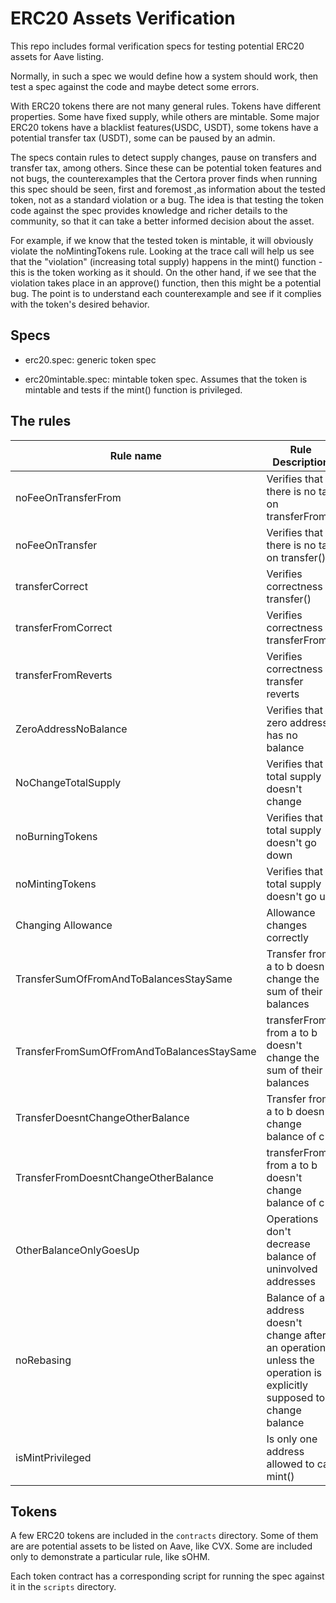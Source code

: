 # ERC20 Assets Verification

This repo includes formal verification specs for testing potential ERC20 assets for Aave listing.

Normally, in such a spec we would define how a system should work, then test a spec against the code and maybe
detect some errors. 

With ERC20 tokens there are not many general rules. Tokens have different properties. Some
have fixed supply, while others are mintable. Some major ERC20 tokens have a blacklist features(USDC, USDT), some
tokens have a potential transfer tax (USDT), some can be paused by an admin.

The specs contain rules to detect supply changes, pause on transfers and transfer tax, among others. Since these can be potential token features and not bugs, the counterexamples that the Certora prover finds when running this spec should be seen, first and foremost ,as information about the tested token, not as a standard violation or a bug. The idea is that testing the token code against the spec provides knowledge and richer details to the community, so that it can take a better informed decision about the asset.

For example, if we know that the tested token is mintable, it will obviously violate the noMintingTokens rule. Looking at the trace call will help us see that the "violation" (increasing total supply) happens in the mint() function - this is the token working as it should. On the other hand, if we see that the violation takes place in an approve() function, then this might be a potential bug. The point is to understand each counterexample and see if it complies with the token's desired behavior.

## Specs

- erc20.spec: generic token spec

- erc20mintable.spec: mintable token spec. Assumes that the token is mintable and tests if the mint() function is privileged.

## The rules

| Rule name                                  | Rule Description                                                                                                      | Category           | What breaks it                                                  |
| ------------------------------------------ | --------------------------------------------------------------------------------------------------------------------- | ------------------ | --------------------------------------------------------------- |
| noFeeOnTransferFrom                        | Verifies that there is no tax on transferFrom()                                                                       | erc20.spec         | transfer tax                                                    |
| noFeeOnTransfer                            | Verifies that there is no tax on transfer()                                                                           | erc20.spec         | transfer tax                                                    |
| transferCorrect                            | Verifies correctness of transfer()                                                                                    | erc20.spec         | transfer tax, blacklist, pausability                            |
| transferFromCorrect                        | Verifies correctness of transferFrom()                                                                                | erc20.spec         | transfer tax, blacklist, pausability                            |
| transferFromReverts                        | Verifies correctness of transfer reverts                                                                              | erc20.spec         | pausability                                                     |
| ZeroAddressNoBalance                       | Verifies that zero address has no balance                                                                             | erc20.spec         | tokens that allow transfers to 0                                |
| NoChangeTotalSupply                        | Verifies that total supply doesn't change                                                                             | erc20.spec         | mintable tokens                                                 |
| noBurningTokens                            | Verifies that total supply doesn't go down                                                                            | erc20.spec         | mintable tokens                                                 |
| noMintingTokens                            | Verifies that total supply doesn't go up                                                                              | erc20.spec         | mintable tokens                                                 |
| Changing Allowance                         | Allowance changes correctly                                                                                           | erc20.spec         |                                                                 |
| TransferSumOfFromAndToBalancesStaySame     | Transfer from a to b doesn't change the sum of their balances                                                         | erc20.spec         | transfer tax                                                    |
| TransferFromSumOfFromAndToBalancesStaySame | transferFrom from a to b doesn't change the sum of their balances                                                     | erc20.spec         | transfer tax                                                    |
| TransferDoesntChangeOtherBalance           | Transfer from a to b doesn't change balance of c                                                                      | erc20.spec         | transfer tax sent to owner                                      |
| TransferFromDoesntChangeOtherBalance       | transferFrom from a to b doesn't change balance of c                                                                  | erc20.spec         | transfer tax sent to owner                                      |
| OtherBalanceOnlyGoesUp                     | Operations don't decrease balance of uninvolved addresses                                                             | erc20.spec         | USDC (signed message authorizes transfers), burnFrom() function |
| noRebasing                                 | Balance of an address doesn't change after an operation unless the operation is explicitly supposed to change balance | erc20.spec         | Rebasing token with rebase() function (OHM)                     |
| isMintPrivileged                           | Is only one address allowed to call mint()                                                                            | erc20Mintable.spec | tokens that give multiple addresses the MINTER\_ROLE            |


## Tokens

A few ERC20 tokens are included in the `contracts` directory. Some of them are are potential assets to be listed on Aave, like CVX.
Some are included only to demonstrate a particular rule, like sOHM.

Each token contract has a corresponding script for running the spec against it in the `scripts` directory.
